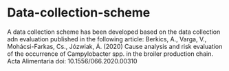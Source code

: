 # Data-collection-scheme
A data collection scheme has been developed based on the data collection adn evaluation published in the following article:
Berkics, A., Varga, V., Mohácsi-Farkas, Cs., Józwiak, Á. (2020) Cause analysis and risk evaluation of the occurrence of Campylobacter spp. in the broiler production chain. Acta Alimentaria doi: 10.1556/066.2020.00310 
